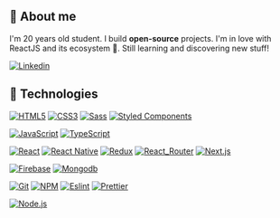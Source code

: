 ## 👦 About me

I'm 20 years old student. I build **open-source** projects. I'm in love with ReactJS and its ecosystem 💛. Still learning and discovering new stuff!

[![Linkedin](https://img.shields.io/badge/-LinkedIn-blue?style=flat-square&logo=Linkedin&logoColor=white&link=https://www.linkedin.com/in/mateusz-malecc//)](https://www.linkedin.com/in/mateusz-malecc//)

## 🔧 Technologies

[![HTML5](https://img.shields.io/badge/HTML5-E34F26?style=for-the-badge&logo=html5&logoColor=white)](https://github.com/MateuszMalec1611/)
[![CSS3](https://img.shields.io/badge/CSS3-1572B6?style=for-the-badge&logo=css3&logoColor=white)](https://github.com/MateuszMalec1611/)
[![Sass](https://img.shields.io/badge/Sass-CC6699?style=for-the-badge&logo=sass&logoColor=white)](https://github.com/MateuszMalec1611/)
[![Styled Components](https://img.shields.io/badge/styled--components-DB7093?style=for-the-badge&logo=styled-components&logoColor=white)](https://github.com/MateuszMalec1611)

[![JavaScript](https://img.shields.io/badge/JavaScript-F7DF1E?style=for-the-badge&logo=javascript&logoColor=black)](https://github.com/MateuszMalec1611)
[![TypeScript](https://img.shields.io/badge/TypeScript-007ACC?style=for-the-badge&logo=typescript&logoColor=white)](https://github.com/MateuszMalec1611)

[![React](https://img.shields.io/badge/React-20232A?style=for-the-badge&logo=react&logoColor=61DAFB)](https://github.com/MateuszMalec1611/)
[![React Native](https://img.shields.io/badge/React_Native-20232A?style=for-the-badge&logo=react&logoColor=61DAFB)](https://github.com/MateuszMalec1611/)
[![Redux](https://img.shields.io/badge/Redux-593D88?style=for-the-badge&logo=redux&logoColor=white)](https://github.com/MateuszMalec1611/)
[![React_Router](https://img.shields.io/badge/React_Router-CA4245?style=for-the-badge&logo=react-router&logoColor=white)](https://github.com/MateuszMalec1611/)
[![Next.js](https://img.shields.io/badge/next.js-000000?style=for-the-badge&logo=nextdotjs&logoColor=white)](https://github.com/MateuszMalec1611/)

[![Firebase](	https://img.shields.io/badge/firebase-ffca28?style=for-the-badge&logo=firebase&logoColor=black)](https://github.com/MateuszMalec1611/)
[![Mongodb](https://img.shields.io/badge/MongoDB-4EA94B?style=for-the-badge&logo=mongodb&logoColor=white)](https://github.com/MateuszMalec1611/)

[![Git](https://img.shields.io/badge/Git-F05032?style=for-the-badge&logo=git&logoColor=white)](https://github.com/MateuszMalec1611/)
[![NPM](https://img.shields.io/badge/npm-CB3837?style=for-the-badge&logo=npm&logoColor=white)](https://github.com/MateuszMalec1611/)
[![Eslint](https://img.shields.io/badge/eslint-3A33D1?style=for-the-badge&logo=eslint&logoColor=white)](https://github.com/MateuszMalec1611/)
[![Prettier](https://img.shields.io/badge/prettier-1A2C34?style=for-the-badge&logo=prettier&logoColor=F7BA3E)](https://github.com/MateuszMalec1611/)

[![Node.js](https://img.shields.io/badge/Node.js-339933?style=for-the-badge&logo=nodedotjs&logoColor=white)](https://github.com/MateuszMalec1611/)
